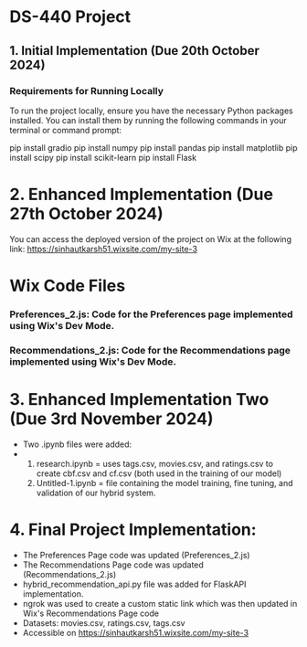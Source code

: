 # DS-440 Project

## 1. Initial Implementation (Due 20th October 2024)

### Requirements for Running Locally

To run the project locally, ensure you have the necessary Python packages installed. You can install them by running the following commands in your terminal or command prompt:

pip install gradio
pip install numpy
pip install pandas
pip install matplotlib
pip install scipy
pip install scikit-learn
pip install Flask

# 2. Enhanced Implementation (Due 27th October 2024)

You can access the deployed version of the project on Wix at the following link:
https://sinhautkarsh51.wixsite.com/my-site-3

# Wix Code Files

### Preferences_2.js: Code for the Preferences page implemented using Wix's Dev Mode.
### Recommendations_2.js: Code for the Recommendations page implemented using Wix's Dev Mode.

# 3. Enhanced Implementation Two (Due 3rd November 2024)

- Two .ipynb files were added:
- 1. research.ipynb = uses tags.csv, movies.csv, and ratings.csv to create cbf.csv and cf.csv (both used in the training of our model)
  2. Untitled-1.ipynb = file containing the model training, fine tuning, and validation of our hybrid system.

# 4. Final Project Implementation:

- The Preferences Page code was updated (Preferences_2.js)
- The Recommendations Page code was updated (Recommendations_2.js)
- hybrid_recommendation_api.py file was added for FlaskAPI implementation.
- ngrok was used to create a custom static link which was then updated in Wix's Recommendations Page code
- Datasets: movies.csv, ratings.csv, tags.csv
- Accessible on https://sinhautkarsh51.wixsite.com/my-site-3
  
  

